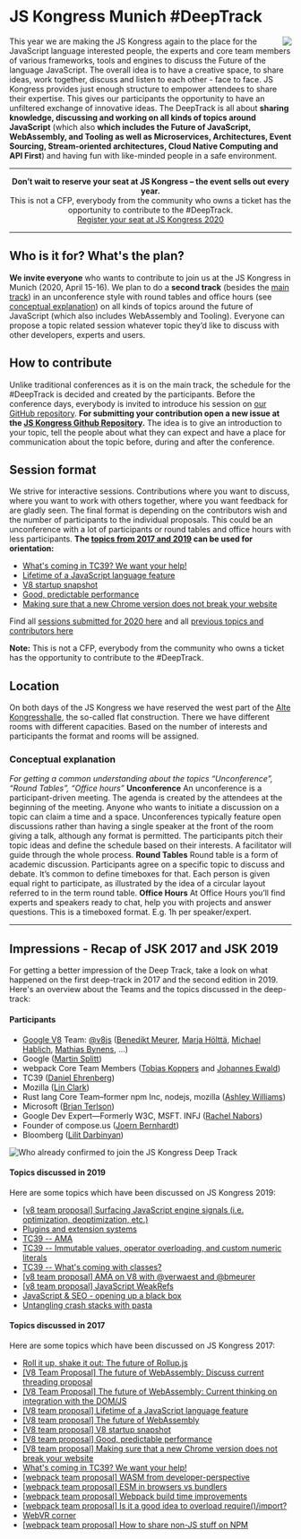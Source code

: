 # JS Kongress Munich #DeepTrack
[<img align="right" src="https://js-kongress.com/wp-content/uploads/2019/02/deeptrack-banner-300-300.jpg">](https://js-kongress.com/deep-track/)
This year we are making the JS Kongress again to the place for the JavaScript language interested people, the experts and core team members of various frameworks, tools and engines to discuss the Future of the language JavaScript. The overall idea is to have a creative space, to share ideas, work together, discuss and listen to each other - face to face. JS Kongress provides just enough structure to empower attendees to share their expertise. This gives our participants the opportunity to have an unfiltered exchange of innovative ideas. The DeepTrack is all about **sharing knowledge, discussing and working on all kinds of topics around JavaScript** (which also **which includes the Future of JavaScript, WebAssembly, and Tooling as well as Microservices, Architectures, Event Sourcing, Stream-oriented architectures, Cloud Native Computing and API First**) and having fun with like-minded people in a safe environment.


* * *

<p align="center">
<strong>Don’t wait to reserve your seat at JS Kongress – the event sells out every year.</strong><br>
  This is not a CFP, everybody from the community who owns a ticket has the opportunity to contribute to the #DeepTrack.<br>
<a href="https://ti.to/munich-dev-events/js-kongress-2020/?utm_source=website&utm_medium=github&utm_campaign=deeptrack" target="_blank">Register your seat at JS Kongress 2020</a>
</p>

* * *

## Who is it for? What's the plan?

**We invite everyone** who wants to contribute to join us at the JS Kongress in Munich (2020, April 15-16). We plan to do a **second track** (besides the [main track](https://js-kongress.com/speakers/)) in an unconference style with round tables and office hours (see [conceptual explanation](#conceptual-explanation)) on all kinds of topics around the future of JavaScript (which also includes WebAssembly and Tooling). Everyone can propose a topic related session whatever topic they’d like to discuss with other developers, experts and users.  

## How to contribute

Unlike traditional conferences as it is on the main track, the schedule for the #DeepTrack is decided and created by the participants. Before the conference days, everybody is invited to introduce his session on [our GitHub repository](https://github.com/JSKongress/JS-Kongress-Munich-In-Deep-Track/issues). **For submitting your contribution open a new issue at the [JS Kongress Github Repository](https://github.com/JSKongress/JS-Kongress-Munich-In-Deep-Track/issues).** The idea is to give an introduction to your topic, tell the people about what they can expect and have a place for communication about the topic before, during and after the conference.

## Session format

We strive for interactive sessions. Contributions where you want to discuss, where you want to work with others together, where you want feedback for are gladly seen. The final format is depending on the contributors wish and the number of participants to the individual proposals. This could be an unconference with a lot of participants or round tables and office hours with less participants. **The [topics from 2017 and 2019](https://github.com/JSKongress/JS-Kongress-Munich-Deep-Track/issues?q=is%3Aissue+is%3Aclosed) can be used for orientation:**

*   [What's coming in TC39? We want your help!](https://github.com/JSKongress/JS-Kongress-Munich-In-Deep-Track/issues/8)
*   [Lifetime of a JavaScript language feature](https://github.com/JSKongress/JS-Kongress-Munich-In-Deep-Track/issues/3)
*   [V8 startup snapshot](https://github.com/JSKongress/JS-Kongress-Munich-In-Deep-Track/issues/5)
*   [Good, predictable performance](https://github.com/JSKongress/JS-Kongress-Munich-In-Deep-Track/issues/6)
*   [Making sure that a new Chrome version does not break your website](https://github.com/JSKongress/JS-Kongress-Munich-In-Deep-Track/issues/7)

Find all [sessions submitted for 2020 here](https://github.com/JSKongress/JS-Kongress-Munich-Deep-Track/issues) and all [previous topics and contributors here](https://github.com/JSKongress/JS-Kongress-Munich-Deep-Track/issues?q=is%3Aissue+is%3Aclosed)

**Note:** This is not a CFP, everybody from the community who owns a ticket has the opportunity to contribute to the #DeepTrack.

## Location

On both days of the JS Kongress we have reserved the west part of the [Alte Kongresshalle](https://2017.js-kongress.de/venue/), the so-called flat construction. There we have different rooms with different capacities. Based on the number of interests and participants the format and rooms will be assigned.

### Conceptual explanation

_For getting a common understanding about the topics “Unconference”, “Round Tables”, “Office hours”_ **Unconference** <span style="font-weight: 400;">An unconference is a participant-driven meeting. The agenda is created by the attendees at the beginning of the meeting. Anyone who wants to initiate a discussion on a topic can claim a time and a space. Unconferences typically feature open discussions rather than having a single speaker at the front of the room giving a talk, although any format is permitted. The participants pitch their topic ideas and define the schedule based on their interests. A facilitator will guide through the whole process.</span> **Round Tables** Round table is a form of academic discussion. Participants agree on a specific topic to discuss and debate. It’s common to define timeboxes for that. Each person is given equal right to participate, as illustrated by the idea of a circular layout referred to in the term round table. **Office Hours** At Office Hours you’ll find experts and speakers ready to chat, help you with projects and answer questions. This is a timeboxed format. E.g. 1h per speaker/expert.

* * *

## Impressions - Recap of JSK 2017 and JSK 2019
For getting a better impression of the Deep Track, take a look on what happened on the first deep-track in 2017 and the second edition in 2019. Here's an overview about the Teams and the topics discussed in the deep-track:

#### Participants
*   [Google V8](https://developers.google.com/v8/) Team: [@v8js](https://twitter.com/v8js) ([Benedikt Meurer](https://twitter.com/bmeurer), [Marja Hölttä](https://twitter.com/marjakh), [Michael Hablich](https://twitter.com/MHablich), [Mathias Bynens](https://twitter.com/mathias), ...)
*   Google ([Martin Splitt](https://twitter.com/g33konaut))
*   webpack Core Team Members ([Tobias Koppers](https://twitter.com/wSokra) and [Johannes Ewald](https://twitter.com/Jhnnns))
*   TC39 ([Daniel Ehrenberg‏](https://twitter.com/littledan))
*   Mozilla ([Lin Clark](https://twitter.com/linclark))
*   Rust lang Core Team–former npm Inc, nodejs, mozilla ([Ashley Williams](https://twitter.com/ag_dubs))
*   Microsoft ([Brian Terlson](https://twitter.com/bterlson))
*   Google Dev Expert—Formerly W3C, MSFT. INFJ ([Rachel Nabors](https://twitter.com/rachelnabors))
*   Founder of compose.us ([Joern Bernhardt](https://twitter.com/NarigoDF))
*   Bloomberg ([Lilit Darbinyan](https://twitter.com/lilitdarbinyan))

![Who already confirmed to join the JS Kongress Deep Track](https://2017.js-kongress.de/wp-content/uploads/2017/10/Screen-Shot-2017-10-10-at-21.23.15.png)

#### Topics discussed in 2019
Here are some topics which have been discussed on JS Kongress 2019:

* [[v8 team proposal] Surfacing JavaScript engine signals (i.e. optimization, deoptimization, etc.)](https://github.com/JSKongress/JS-Kongress-Munich-In-Deep-Track/issues/26)
* [Plugins and extension systems](https://github.com/JSKongress/JS-Kongress-Munich-In-Deep-Track/issues/25)
* [TC39 -- AMA](https://github.com/JSKongress/JS-Kongress-Munich-In-Deep-Track/issues/24)
* [TC39 -- Immutable values, operator overloading, and custom numeric literals](https://github.com/JSKongress/JS-Kongress-Munich-In-Deep-Track/issues/23)
* [TC39 -- What's coming with classes?](https://github.com/JSKongress/JS-Kongress-Munich-In-Deep-Track/issues/22)
* [[v8 team proposal] AMA on V8 with @verwaest and @bmeurer](https://github.com/JSKongress/JS-Kongress-Munich-In-Deep-Track/issues/21)
* [[v8 team proposal] JavaScript WeakRefs](https://github.com/JSKongress/JS-Kongress-Munich-In-Deep-Track/issues/20)
* [JavaScript & SEO - opening up a black box](https://github.com/JSKongress/JS-Kongress-Munich-In-Deep-Track/issues/19)
* [Untangling crash stacks with pasta](https://github.com/JSKongress/JS-Kongress-Munich-In-Deep-Track/issues/18)

#### Topics discussed in 2017
Here are some topics which have been discussed on JS Kongress 2017:

* [Roll it up, shake it out: The future of Rollup.js](https://github.com/JSKongress/JS-Kongress-Munich-In-Deep-Track/issues/17)
* [[V8 Team Proposal] The future of WebAssembly: Discuss current threading proposal](https://github.com/JSKongress/JS-Kongress-Munich-In-Deep-Track/issues/1)
* [[V8 Team Proposal] The future of WebAssembly: Current thinking on integration with the DOM/JS](https://github.com/JSKongress/JS-Kongress-Munich-In-Deep-Track/issues/2)
* [[V8 team proposal] Lifetime of a JavaScript language feature](https://github.com/JSKongress/JS-Kongress-Munich-In-Deep-Track/issues/3)
* [[V8 team proposal] The future of WebAssembly](https://github.com/JSKongress/JS-Kongress-Munich-In-Deep-Track/issues/4)
* [[V8 team proposal] V8 startup snapshot](https://github.com/JSKongress/JS-Kongress-Munich-In-Deep-Track/issues/5)
* [[V8 team proposal] Good, predictable performance](https://github.com/JSKongress/JS-Kongress-Munich-In-Deep-Track/issues/6)
* [[V8 team proposal] Making sure that a new Chrome version does not break your website](https://github.com/JSKongress/JS-Kongress-Munich-In-Deep-Track/issues/7)
* [What's coming in TC39? We want your help!](https://github.com/JSKongress/JS-Kongress-Munich-In-Deep-Track/issues/8)
* [[webpack team proposal] WASM from developer-perspective](https://github.com/JSKongress/JS-Kongress-Munich-In-Deep-Track/issues/9)
* [[webpack team proposal] ESM in browsers vs bundlers](https://github.com/JSKongress/JS-Kongress-Munich-In-Deep-Track/issues/10)
* [[webpack team proposal] Webpack build time improvements](https://github.com/JSKongress/JS-Kongress-Munich-In-Deep-Track/issues/11)
* [[webpack team proposal] Is it a good idea to overload require()/import?](https://github.com/JSKongress/JS-Kongress-Munich-In-Deep-Track/issues/12)
* [WebVR corner](https://github.com/JSKongress/JS-Kongress-Munich-In-Deep-Track/issues/13)
* [[webpack team proposal] How to share non-JS stuff on NPM](https://github.com/JSKongress/JS-Kongress-Munich-In-Deep-Track/issues/14)

